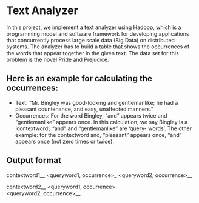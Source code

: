# Text Analyzer
In this project, we implement a text analyzer using Hadoop, which is a programming model and software framework for developing applications that concurrently process large scale data (Big Data) on distributed systems. The analyzer has to build a table that shows the occurrences of the words that appear together in the given text. The data set for this problem is the novel Pride and Prejudice. 

## Here is an example for calculating the occurrences:
* Text: “Mr. Bingley was good-looking and gentlemanlike; he had a pleasant countenance, and easy, unaffected manners.”
* Occurrences: For the word Bingley, “and” appears twice and “gentlemanlike” appears once. In this calculation, we say Bingley is a ‘contextword’; “and” and “gentlemanlike” are ‘query- words’. The other example: for the contextword and, “pleasant” appears once, “and” appears once (not zero times or twice).

## Output format
contextword1__
\<queryword1, occurrence\>_
\<queryword2, occurrence\>__

contextword2__
\<queryword1, occurrence\> <br />
\<queryword2, occurrence\>__
